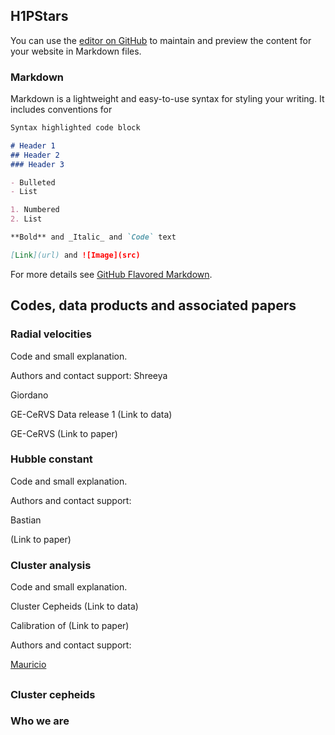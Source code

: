## H1PStars

You can use the [editor on GitHub](https://github.com/JSaja/github-pages-test/edit/main/README.md) to maintain and preview the content for your website in Markdown files.



### Markdown

Markdown is a lightweight and easy-to-use syntax for styling your writing. It includes conventions for

```markdown
Syntax highlighted code block

# Header 1
## Header 2
### Header 3

- Bulleted
- List

1. Numbered
2. List

**Bold** and _Italic_ and `Code` text

[Link](url) and ![Image](src)
```

For more details see [GitHub Flavored Markdown](https://guides.github.com/features/mastering-markdown/).

## Codes, data products and associated papers 

### Radial velocities
Code and small explanation.

Authors and contact support:
Shreeya

Giordano 

GE-CeRVS Data release 1 (Link to data)

GE-CeRVS  (Link to paper)


### Hubble constant
Code and small explanation.

Authors and contact support: 

Bastian 

(Link to paper)


### Cluster analysis
Code and small explanation.

Cluster Cepheids (Link to data)

Calibration of (Link to paper)

Authors and contact support: 

[Mauricio](mailto:mauricio.cruzre@gmail.com?subject=[GitHub]%20Source%20Han%20Sans)


##  




### Cluster cepheids 




### Who we are

